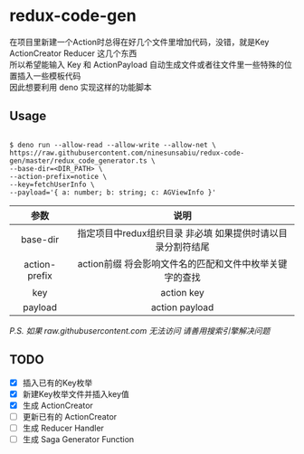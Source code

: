 # redux-code-gen
在项目里新建一个Action时总得在好几个文件里增加代码，没错，就是Key ActionCreator Reducer 这几个东西  
所以希望能输入 Key 和 ActionPayload 自动生成文件或者往文件里一些特殊的位置插入一些模板代码  
因此想要利用 deno 实现这样的功能脚本

## Usage
```base

$ deno run --allow-read --allow-write --allow-net \
https://raw.githubusercontent.com/ninesunsabiu/redux-code-gen/master/redux_code_generator.ts \
--base-dir=<DIR_PATH> \
--action-prefix=notice \
--key=fetchUserInfo \
--payload='{ a: number; b: string; c: AGViewInfo }'

```
|参数|说明|
|:--:|:--:|
|base-dir|指定项目中redux组织目录 非必填 如果提供时请以目录分割符结尾|
|action-prefix|action前缀 将会影响文件名的匹配和文件中枚举关键字的查找|
|key|action key|
|payload|action payload|

*P.S. 如果 raw.githubusercontent.com 无法访问 请善用搜索引擎解决问题*

## TODO
- [x] 插入已有的Key枚举
- [x] 新建Key枚举文件并插入key值
- [x] 生成 ActionCreator
- [ ] 更新已有的 ActionCreator
- [ ] 生成 Reducer Handler
- [ ] 生成 Saga Generator Function 